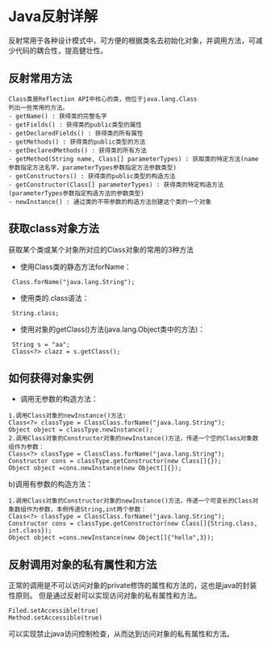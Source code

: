 # Java反射详解

反射常用于各种设计模式中，可方便的根据类名去初始化对象，并调用方法，可减少代码的耦合性，提高健壮性。

## 反射常用方法
```
Class类是Reflection API中核心的类，他位于java.lang.Class
列出一些常用的方法。
- getName() : 获得类的完整名字
- getFields() : 获得类的public类型的属性
- getDeclaredFields() : 获得类的所有属性
- getMethods() : 获得类的public类型的方法
- getDeclaredMethods() : 获得类的所有方法
- getMethod(String name, Class[] parameterTypes) : 获取类的特定方法(name参数指定方法名字，parameterTypes参数指定方法参数类型)
- getConstructors() : 获得类的public类型的构造方法
- getConstructor(Class[] parameterTypes) : 获得类的特定构造方法(parameterTypes参数指定构造方法的参数类型)
- newInstance() : 通过类的不带参数的构造方法创建这个类的一个对象
```

## 获取class对象方法

获取某个类或某个对象所对应的Class对象的常用的3种方法

- 使用Class类的静态方法forName： 
```
 Class.forName("java.lang.String");
```
 
- 使用类的.class语法： 
```
 String.class;
```
   
- 使用对象的getClass()方法(java.lang.Object类中的方法)： 
```
 String s = "aa"; 
 Class<?> clazz = s.getClass();
```
   
## 如何获得对象实例
- 调用无参数的构造方法：
```
1.调用Class对象的newInstance()方法:
Class<?> classType = ClassClass.forName("java.lang.String");
Object object = classTpye.newInstance();
2.调用Class对象的Constructor对象的newInstance()方法，传递一个空的Class对象数组作为参数：
Class<?> classType = ClassClass.forName("java.lang.String");
Constructor cons = classType.getConstructor(new Class[]{});  
Object object =cons.newInstance(new Object[]{});
```
b)调用有参数的构造方法：
```
1.调用Class对象的Constructor对象的newInstance()方法，传递一个可变长的Class对象数组作为参数，本例传递String,int两个参数：
Class<?> classType = ClassClass.forName("java.lang.String");
Constructor cons = classType.getConstructor(new Class[]{String.class, int.class});
Object object =cons.newInstance(new Object[]{"hello",3});
```

## 反射调用对象的私有属性和方法
正常的调用是不可以访问对象的private修饰的属性和方法的，这也是java的封装性原则。
但是通过反射可以实现访问对象的私有属性和方法。
```
Filed.setAccessible(true)
Method.setAccessible(true)
```
可以实现禁止java访问控制检查，从而达到访问对象的私有属性和方法。










